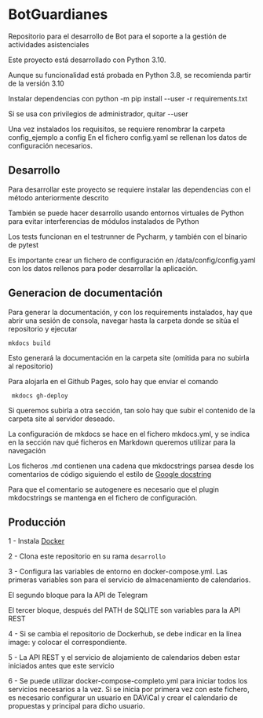 # BotGuardianes
Repositorio para el desarrollo de Bot para el soporte a la gestión de actividades asistenciales

Este proyecto está desarrollado con Python 3.10.

Aunque su funcionalidad está probada en Python 3.8, se recomienda partir de la versión 3.10


Instalar dependencias con python -m pip install --user -r requirements.txt

Si se usa con privilegios de administrador, quitar --user

Una vez instalados los requisitos, se requiere renombrar la carpeta config_ejemplo a config
En el fichero config.yaml se rellenan los datos de configuración necesarios.

## Desarrollo

Para desarrollar este proyecto se requiere instalar las dependencias con el método anteriormente descrito

También se puede hacer desarrollo usando entornos virtuales de Python para evitar interferencias
de módulos instalados de Python

Los tests funcionan en el testrunner de Pycharm, y también con el binario de pytest

Es importante crear un fichero de configuración en /data/config/config.yaml 
con los datos rellenos para poder desarrollar la aplicación.

## Generacion de documentación

Para generar la documentación, y con los requirements instalados, hay que abrir una sesión de consola,
navegar hasta la carpeta donde se sitúa el repositorio y ejecutar

``mkdocs build``

Esto generará la documentación en la carpeta site (omitida para no subirla al repositorio)

Para alojarla en el Github Pages, solo hay que enviar el comando

`` mkdocs gh-deploy``

Si queremos subirla a otra sección, tan solo hay que subir el contenido de la carpeta site al servidor deseado.

La configuración de mkdocs se hace en el fichero mkdocs.yml, y se indica en la sección nav qué ficheros en Markdown queremos utilizar para la navegación

Los ficheros .md contienen una cadena que mkdocstrings parsea desde los comentarios de código siguiendo el estilo de
[Google docstring](https://google.github.io/styleguide/pyguide.html#s3.8-comments-and-docstrings)

Para que el comentario se autogenere es necesario que el plugin mkdocstrings se mantenga en el fichero de configuración.


## Producción

1 - Instala [Docker](https://docs.docker.com/engine/install/#server)

2 - Clona este repositorio en su rama ``desarrollo``

3 - Configura las variables de entorno en docker-compose.yml. 
Las primeras variables son para el servicio de almacenamiento de calendarios.

El segundo bloque para la API de Telegram

El tercer bloque, después del PATH de SQLITE son variables para la API REST

4 - Si se cambia el repositorio de Dockerhub, se debe indicar en la línea image: y colocar el correspondiente.

5 - La API REST y el servicio de alojamiento de calendarios deben estar iniciados antes que este servicio

6 - Se puede utilizar docker-compose-completo.yml para iniciar todos los servicios necesarios a la vez. 
Si se inicia por primera vez con este fichero, es necesario configurar un usuario en DAViCal y crear el calendario de propuestas y principal para dicho usuario.
